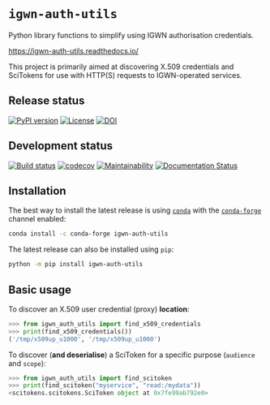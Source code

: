 # `igwn-auth-utils`

Python library functions to simplify using IGWN authorisation credentials.

<https://igwn-auth-utils.readthedocs.io/>

This project is primarily aimed at discovering X.509 credentials and
SciTokens for use with HTTP(S) requests to IGWN-operated services.

## Release status

[![PyPI version](https://badge.fury.io/py/igwn-auth-utils.svg)](http://badge.fury.io/py/igwn-auth-utils)
[![License](https://img.shields.io/pypi/l/igwn-auth-utils.svg)](https://github.com/duncanmmacleod/igwn-auth-utils/blob/main/LICENSE)
[![DOI](https://zenodo.org/badge/383081505.svg)](https://zenodo.org/badge/latestdoi/383081505)

## Development status

[![Build status](https://github.com/duncanmmacleod/igwn-auth-utils/actions/workflows/test.yml/badge.svg)](https://github.com/duncanmmacleod/igwn-auth-utils/actions/workflows/test.yml)
[![codecov](https://codecov.io/gh/duncanmmacleod/igwn-auth-utils/branch/main/graph/badge.svg?token=kBk2fNinuS)](https://codecov.io/gh/duncanmmacleod/igwn-auth-utils)
[![Maintainability](https://api.codeclimate.com/v1/badges/8f6c07f0fc8c33015aef/maintainability)](https://codeclimate.com/github/duncanmmacleod/igwn-auth-utils/maintainability)
[![Documentation Status](https://readthedocs.org/projects/igwn-auth-utils/badge/?version=latest)](https://igwn-auth-utils.readthedocs.io/en/latest/?badge=latest)

## Installation

The best way to install the latest release is using
[`conda`](https://conda.io/) with the
[`conda-forge`](https://conda-forge.org) channel enabled:

```bash
conda install -c conda-forge igwn-auth-utils
```

The latest release can also be installed using `pip`:

```bash
python -m pip install igwn-auth-utils
```

## Basic usage

To discover an X.509 user credential (proxy) **location**:

```python
>>> from igwn_auth_utils import find_x509_credentials
>>> print(find_x509_credentials())
('/tmp/x509up_u1000', '/tmp/x509up_u1000')
```

To discover (**and deserialise**) a SciToken for a specific
purpose (`audience` and `scope`):

```python
>>> from igwn_auth_utils import find_scitoken
>>> print(find_scitoken("myservice", "read:/mydata"))
<scitokens.scitokens.SciToken object at 0x7fe99ab792e0>
```
